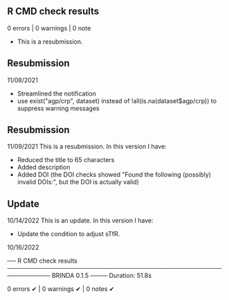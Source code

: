 ## R CMD check results

0 errors | 0 warnings | 0 note

* This is a resubmission.

## Resubmission 
11/08/2021
- Streamlined the notification
- use exist("agp/crp", dataset) instead of !all(is.na(dataset$agp/crp)) to suppress warning messages

## Resubmission
11/09/2021
This is a resubmission. In this version I have:
- Reduced the title to 65 characters
- Added description
- Added DOI (the DOI checks showed "Found the following (possibly) invalid DOIs:", but the DOI is actually valid)

## Update
10/14/2022
This is an update. In this version I have:
- Update the condition to adjust sTfR.

10/16/2022

── R CMD check results ──────────────────────────────────────────────────────────── BRINDA 0.1.5 ────
Duration: 51.8s

0 errors ✔ | 0 warnings ✔ | 0 notes ✔
